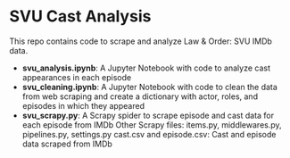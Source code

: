 # SVU Cast Analysis

This repo contains code to scrape and analyze Law & Order: SVU IMDb data.
- **svu_analysis.ipynb**: A Jupyter Notebook with code to analyze cast appearances in each episode
- **svu_cleaning.ipynb**: A Jupyter Notebook with code to clean the data from web scraping and create a dictionary with actor, roles, and episodes in which they appeared
- **svu_scrapy.py**: A Scrapy spider to scrape episode and cast data for each episode from IMDb
    Other Scrapy files: items.py, middlewares.py, pipelines.py, settings.py
    cast.csv and episode.csv: Cast and episode data scraped from IMDb
